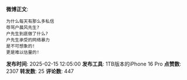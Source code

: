 **微博正文**: 
```
为什么每天有那么多私信
辱骂户晨风先生?
户先生到底做了什么?
户先生承受的网络暴力
是不可想象的!
更是难以估量的!
```
**发布时间**: 2025-02-15 12:05:00
**发布工具**: 1TB版本的iPhone 16 Pro
**点赞数**: 2307
**转发数**: 25
**评论数**: 447
